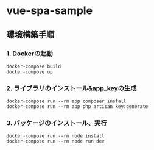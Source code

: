 # vue-spa-sample

## 環境構築手順

### 1. Dockerの起動

```
docker-compose build
docker-compose up
```

### 2. ライブラリのインストール&app_keyの生成

```
docker-compose run --rm app composer install
docker-compose run --rm app php artisan key:generate
```

### 3. パッケージのインストール、実行

```
docker-compose run --rm node install
docker-compose run --rm node run dev
```